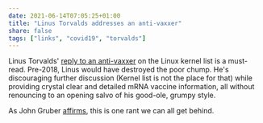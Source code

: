 ```yaml
---
date: 2021-06-14T07:05:25+01:00
title: "Linus Torvalds addresses an anti-vaxxer"
share: false
tags: ["links", "covid19", "torvalds"]
---
```

Linus Torvalds' [reply to an anti-vaxxer][1] on the Linux kernel list is
a must-read. Pre-2018, Linus would have destroyed the poor chump. He's
discouraging further discussion (Kernel list is not the place for that) while
providing crystal clear and detailed mRNA vaccine information, all without
renouncing to an opening salvo of his good-ole, grumpy style.

As John Gruber [affirms][2], this is one rant we can all get behind.



 [1]: https://lore.kernel.org/ksummit/CAHk-=wiB6FJknDC5PMfpkg4gZrbSuC3d391VyReM4Wb0+JYXXA@mail.gmail.com/
 [2]: https://daringfireball.net/linked/2021/06/10/linus-torvalds
 [rss]: https://nicolaiarocci.com/index.xml
 [tw]: http://twitter.com/nicolaiarocci
 [nl]: https://buttondown.email/nicolaiarocci
